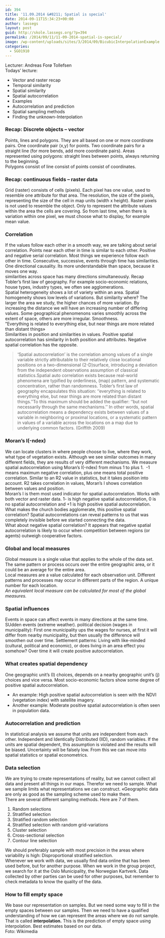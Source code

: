```yaml
---
id: 394
title: '11.09.2014 &#8211; Spatial is special'
date: 2014-09-11T15:34:23+00:00
author: lassegs
layout: post
guid: http://skole.lassegs.org/?p=394
permalink: /2014/09/11/11-09-2014-spatial-is-special/
image: /wp-content/uploads/sites/3/2014/09/BicubicInterpolationExample.png
categories:
  - SGO1910
---
```

<div>
  Lecturer: Andreas Forø Tollefsen
</div>

<div>
</div>

<div>
  Todays&#8217; lecture:
</div>

  * Vector and raster recap
  * Temporal similarity
  * Spatial similarity
  * Spatial autocorrelation
  * Examples
  * Autocorrelation and prediction
  * Spatial sampling methods
  * Finding the unknown-Interpolation

### Recap: Discrete objects &#8211; vector

<div>
  Points, lines and polygons. They are all based on one or more coordinate pairs. One coordinate pair (x,y) for points. Two coordinate pairs for a straight line (for more bends, add more coordinate pairs). Areas represented using polygons: straight lines between points, always returning to the beginning.
</div>

<div>
</div>

<div>
  Polygons consist of line consist of points consist of coordinates.
</div>

<div>
</div>

### Recap: continuous fields &#8211; raster data

<div>
  Grid (raster) consists of cells (pixels). Each pixel has one value, used to resemble one attribute for that area. The resolution, the size of the pixels, representing the size of the cell in map units (width x height). Raster pixels is not used to resemble the object. Only to represent the attribute values within the area the cells are covering. So from last time, when there is variation within one pixel, we must choose what to display, for example mean value.
</div>

<div>
</div>

### Correlation

<div>
  If the values follow each other in a smooth way, we are talking about serial correlation. Points near each other in time is similar to each other. Positive and negative serial correlation. Most things we experience follow each other in time. Consecutive, successive, events through time has similarities. One directional causality. Its more understandable than space, because it moves one way.
</div>

<div>
</div>

<div>
  similarities across space has many directions simultaneously. Recap Tobler&#8217;s first law of geography. For example socio-economic relations, house types, industry types, we often see agglomerations.
</div>

<div>
  Spatial heterogeneity shows a lot of variety within an area. Spatial homogeneity shows low levels of variations. But similarity where? The larger the area we study, the higher chances of more variation. By increasing the distance we will have an increasing number of differing values. Some geographical phenomenons varies smoothly across the extent of space, others are more irregular. Smoothness.
</div>

<div>
</div>

<div>
  ”Everything is related to everything else, but near things are more related than distant things&raquo;
</div>

<div>
</div>

<div>
  Similarities in position and similarities in values. Positive spatial autocorrelation has similarity in both position and attributes. Negative spatial correlation has the opposite.
</div>

<div>
</div>

> <div>
>   &#8216;Spatial autocorrelation’ is the correlation among values of a single variable strictly attributable to their relatively close locational positions on a two-dimensional (2-D)surface, introducing a deviation from the independent observations assumption of classical statistics.Spatial auto correlation exists because real-world phenomena are typified by orderliness, (map) pattern, and systematic concentration, rather than randomness. Tobler’s first law of geography encapsulates this situation: ‘‘everything is related to everything else, but near things are more related than distant things.’’To this maximum should be added the qualifier: ‘‘but not necessarily through the same mechanisms.’’ In other words, spatial autocorrelation means a dependency exists between values of a variable in neighboring or proximal locations, or a systematic pattern in values of a variable across the locations on a map due to underlying common factors. (Griffith 2009)
> </div>

### Moran&#8217;s I(-ndex)

<div>
  We can locate clusters in where people choose to live, where they work, what type of vegetation exists. Although we see similar outcomes in many different fields, they are results of very different mechanisms. We measure spatial autocorrelation using Moran&#8217;s I(-ndex) from minus 1 to plus 1.  -1 means maximum negative correlation, plus one means total positive correlation. Similar to an R2 value in statistics, but it takes position into account. R2 takes correlation in values, Moran&#8217;s I shows correlation between values and position.
</div>

<div>
  Moran&#8217;s I is them most used indicator for spatial autocorrelation. Works with both vector and raster data. 1- is high negative spatial autocorrelation, 0 is no spatial autocorrelation and +1 is high positive spatial autocorrelation.<br clear="none" /><img class="en-media" src="https://i2.wp.com/www.evernote.com/shard/s116/res/1ec0bc9e-9361-4850-af92-24d8f8d37422/m_5809d478222bebfd958427965c25fb4a.gif?w=700&#038;ssl=1" alt="" name="1ec0bc9e-9361-4850-af92-24d8f8d37422" data-recalc-dims="1" />
</div>

<div>
  What makes the church bodies agglomerate, this positive spatial correlation? Spatial autocorrelations can reveal patterns to us that was completely invisible before we started connecting the data.
</div>

<div>
  What about negative spatial correlation? It appears that negative spatial autocorrelation is likely to occur when competition between regions (or agents) outweigh cooperative factors.
</div>

### Global and local measures

<div>
  Global measure is a single value that applies to the whole of the data set. The same pattern or process occurs over the entire geographic area, or it could be an average for the entire area.
</div>

<div>
  Local measures are a value calculated for each observation unit. Different patterns and processes may occur in different parts of the region. A unique number for each location.
</div>

<div>
  <em>An equivalent local measure can be calculated for most of the global measures.</em>
</div>

### Spatial influences

<div>
  Events in space can affect events in many directions at the same time. SUdden events (extreme weather). political decision (wages in municipality): First one municipality ups the wages for nurses, at first it will differ from nearby municipality, but then usually the difference will smoothen out over time. Settlement patterns: Living with like-minded (cultural, political and economic), or does living in an area effect you somehow? Over time it will create positive autocorrelation.
</div>

### What creates spatial dependency

<div>
  One geographic unit&#8217;s (I) choices, depends on a nearby geographic unit&#8217;s (j) choices and vice versa. Most socio-economic factors show some degree of positive spatial autocorrelation.
</div>

  * An example: High positive spatial autocorrelation is seen with the NDVI (vegetation index) with satellite imagery.
  * Another example: Moderate positive spatial autocorrelation is often seen in population data.

### Autocorrelation and prediction

<div>
  In statistical analysis we assume that units are independent from each other. Independent and Identically Distributed (IID), random variables. If the units are spatial dependent, this assumption is violated and the results will be biased. Uncertainty will be falsely low. From this we can move into spatial statistics or spatial econometrics.
</div>

### Data selection

<div>
  We are trying to create representations of reality, but we cannot collect all data and present all things in our maps. Therefor we need to sample. What we sample limits what representations we can construct. &laquo;Geographic data are only as good as the sampling scheme used to make them.
</div>

<div>
</div>

<div>
  There are several different sampling methods. Here are 7 of them.
</div>

  1. Random selections
  2. Stratified selection
  3. Stratified random selection
  4. Stratified selection with random grid-variations
  5. Cluster selection
  6. Cross-sectional selection
  7. Contour line selection

<div>
  We should preferably sample with most precision in the areas where variability is high: Disproportional stratified selection.
</div>

<div>
</div>

<div>
  Whenever we work with data, we usually find data online that has been used before, but for another purpose. When we work in the group project, we search for it at the Oslo Municipality, the Norwegian Kartverk. Data collected by other parties can be used for other purposes, but remember to check metadata to know the quality of the data.
</div>

### How to fill empty space

<div>
  We base our representation on samples. But we need some way to fill in the empty spaces between our samples. Then we need to have a qualified understanding of how we can represent the areas where we do not sample. That is called <strong>interpolation.</strong> This is the prediction of empty space using interpolation. Best estimates based on our data.
</div>

<div>
</div>

<div>
  Foto: Wikimedia
</div>

<div>
</div>